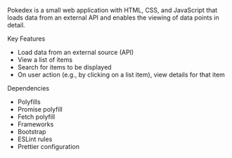 Pokedex is a small web application with HTML, CSS, and JavaScript that loads data from an external API and enables the viewing of data points in detail.

Key Features
- Load data from an external source (API)
- View a list of items
- Search for items to be displayed
- On user action (e.g., by clicking on a list item), view details for that item

Dependencies
- Polyfills
- Promise polyfill
- Fetch polyfill
- Frameworks
- Bootstrap
- ESLint rules
- Prettier configuration
